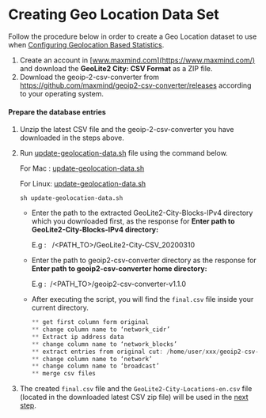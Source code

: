 # Creating Geo Location Data Set

Follow the procedure below in order to create a Geo Location dataset to use when [Configuring Geolocation Based Statistics]({{base_path}}/learn/analytics/analyzing-apim-statistics-with-batch-analytics/using-geo-location-based-statistics/configuring-geolocation-based-statistics/).

1.  Create an account in [www.maxmind.com](https://www.maxmind.com/) and download the **GeoLite2 City: CSV Format** as a ZIP file.
2.  Download the geoip-2-csv-converter from <https://github.com/maxmind/geoip2-csv-converter/releases> according to your operating system.

#### Prepare the database entries

1.  Unzip the latest CSV file and the geoip-2-csv-converter you have downloaded in the steps above.
2.  Run [update-geolocation-data.sh]({{base_path}}/assets/attachments/103335136/update-geolocation-data.sh) file using the command below.

    For Mac  : [update-geolocation-data.sh]({{base_path}}/assets/attachments/103335136/linux/update-geolocation-data.sh)
    
    For Linux: [update-geolocation-data.sh]({{base_path}}/assets/attachments/103335136/mac/update-geolocation-data.sh)

    ```shell
    sh update-geolocation-data.sh
    ```      

    -   Enter the path to the extracted GeoLite2-City-Blocks-IPv4 directory which you downloaded first, as the response for **Enter path to GeoLite2-City-Blocks-IPv4 directory:**

        E.g :   /&lt;PATH\_TO&gt;/GeoLite2-City-CSV_20200310

    -   Enter the path to geoip2-csv-converter directory as the response for **Enter path to geoip2-csv-converter home directory:**

        E.g :  /&lt;PATH\_TO&gt;/geoip2-csv-converter-v1.1.0

    -   After executing the script, you will find the `final.csv` file inside your current directory.

        ``` java
        ** get first column form original
        ** change column name to ‘network_cidr’
        ** Extract ip address data
        ** change column name to ‘network_blocks’
        ** extract entries from original cut: /home/user/xxx/geoip2-csv-converter-v1.1x.0/GeoLite2-City-Blocks-IPv4-converted.csv: No such file or directory
        ** change column name to ‘network’
        ** change column name to ‘broadcast’
        ** merge csv files
        ```

3.  The created `final.csv` file and the `GeoLite2-City-Locations-en.csv` file (located in the downloaded latest CSV zip file) will be used in the [next step]({{base_path}}/learn/analytics/analyzing-apim-statistics-with-batch-analytics/using-geo-location-based-statistics/configuring-geolocation-based-statistics/).

